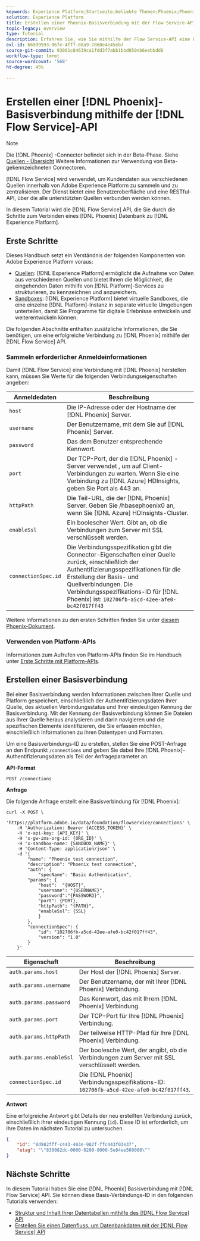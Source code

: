 ```yaml
---
keywords: Experience Platform;Startseite;beliebte Themen;Phoenix;Phoenix
solution: Experience Platform
title: Erstellen einer Phoenix-Basisverbindung mit der Flow Service-API
topic-legacy: overview
type: Tutorial
description: Erfahren Sie, wie Sie mithilfe der Flow Service-API eine Phoenix-Datenbank mit Adobe Experience Platform verbinden.
exl-id: b69d9593-06fe-4fff-88a9-7860e4e45eb7
source-git-commit: 93061c84639ca1fdd3f7abb1bbd050eb6eebbdd6
workflow-type: tm+mt
source-wordcount: '568'
ht-degree: 45%

---
```


# Erstellen einer [!DNL Phoenix]-Basisverbindung mithilfe der [!DNL Flow Service]-API

>[!NOTE]
>
>Die [!DNL Phoenix] -Connector befindet sich in der Beta-Phase. Siehe [Quellen - Übersicht](../../../../home.md#terms-and-conditions) Weitere Informationen zur Verwendung von Beta-gekennzeichneten Connectoren.

[!DNL Flow Service] wird verwendet, um Kundendaten aus verschiedenen Quellen innerhalb von Adobe Experience Platform zu sammeln und zu zentralisieren. Der Dienst bietet eine Benutzeroberfläche und eine RESTful-API, über die alle unterstützten Quellen verbunden werden können.

In diesem Tutorial wird die [!DNL Flow Service] API, die Sie durch die Schritte zum Verbinden eines [!DNL Phoenix] Datenbank zu [!DNL Experience Platform].

## Erste Schritte

Dieses Handbuch setzt ein Verständnis der folgenden Komponenten von Adobe Experience Platform voraus:

* [Quellen](../../../../home.md): [!DNL Experience Platform] ermöglicht die Aufnahme von Daten aus verschiedenen Quellen und bietet Ihnen die Möglichkeit, die eingehenden Daten mithilfe von [!DNL Platform]-Services zu strukturieren, zu kennzeichnen und anzureichern.
* [Sandboxes](../../../../../sandboxes/home.md): [!DNL Experience Platform] bietet virtuelle Sandboxes, die eine einzelne [!DNL Platform]-Instanz in separate virtuelle Umgebungen unterteilen, damit Sie Programme für digitale Erlebnisse entwickeln und weiterentwickeln können.

Die folgenden Abschnitte enthalten zusätzliche Informationen, die Sie benötigen, um eine erfolgreiche Verbindung zu [!DNL Phoenix] mithilfe der [!DNL Flow Service] API.

### Sammeln erforderlicher Anmeldeinformationen

Damit [!DNL Flow Service] eine Verbindung mit [!DNL Phoenix] herstellen kann, müssen Sie Werte für die folgenden Verbindungseigenschaften angeben:

| Anmeldedaten | Beschreibung |
| ---------- | ----------- |
| `host` | Die IP-Adresse oder der Hostname der [!DNL Phoenix] Server. |
| `username` | Der Benutzername, mit dem Sie auf [!DNL Phoenix] Server. |
| `password` | Das dem Benutzer entsprechende Kennwort. |
| `port` | Der TCP-Port, der die [!DNL Phoenix] -Server verwendet , um auf Client-Verbindungen zu warten. Wenn Sie eine Verbindung zu [!DNL Azure] HDInsights, geben Sie Port als 443 an. |
| `httpPath` | Die Teil-URL, die der [!DNL Phoenix] Server. Geben Sie /hbasephoenix0 an, wenn Sie [!DNL Azure] HDInsights-Cluster. |
| `enableSsl` | Ein boolescher Wert. Gibt an, ob die Verbindungen zum Server mit SSL verschlüsselt werden. |
| `connectionSpec.id` | Die Verbindungsspezifikation gibt die Connector-Eigenschaften einer Quelle zurück, einschließlich der Authentifizierungsspezifikationen für die Erstellung der Basis- und Quellverbindungen. Die Verbindungsspezifikations-ID für [!DNL Phoenix] ist: `102706fb-a5cd-42ee-afe0-bc42f017ff43` |

Weitere Informationen zu den ersten Schritten finden Sie unter [diesem Phoenix-Dokument](https://python-phoenixdb.readthedocs.io/en/latest/api.html).

### Verwenden von Platform-APIs

Informationen zum Aufrufen von Platform-APIs finden Sie im Handbuch unter [Erste Schritte mit Platform-APIs](../../../../../landing/api-guide.md).

## Erstellen einer Basisverbindung

Bei einer Basisverbindung werden Informationen zwischen Ihrer Quelle und Platform gespeichert, einschließlich der Authentifizierungsdaten Ihrer Quelle, des aktuellen Verbindungsstatus und Ihrer eindeutigen Kennung der Basisverbindung. Mit der Kennung der Basisverbindung können Sie Dateien aus Ihrer Quelle heraus analysieren und darin navigieren und die spezifischen Elemente identifizieren, die Sie erfassen möchten, einschließlich Informationen zu ihren Datentypen und Formaten.

Um eine Basisverbindungs-ID zu erstellen, stellen Sie eine POST-Anfrage an den Endpunkt `/connections` und geben Sie dabei Ihre [!DNL Phoenix]-Authentifizierungsdaten als Teil der Anfrageparameter an.

**API-Format**

```https
POST /connections
```

**Anfrage**

Die folgende Anfrage erstellt eine Basisverbindung für [!DNL Phoenix]:

```shell
curl -X POST \
    'https://platform.adobe.io/data/foundation/flowservice/connections' \
    -H 'Authorization: Bearer {ACCESS_TOKEN}' \
    -H 'x-api-key: {API_KEY}' \
    -H 'x-gw-ims-org-id: {ORG_ID}' \
    -H 'x-sandbox-name: {SANDBOX_NAME}' \
    -H 'Content-Type: application/json' \
    -d '{
        "name": "Phoenix test connection",
        "description": "Phoenix test connection",
        "auth": {
            "specName": "Basic Authentication",
        "params": {
            "host":  "{HOST}",
            "username": "{USERNAME}",
            "password":"{PASSWORD}",
            "port": {PORT},
            "httpPath": "{PATH}",
            "enableSsl": {SSL}
            }
        },
        "connectionSpec": {
            "id": "102706fb-a5cd-42ee-afe0-bc42f017ff43",
            "version": "1.0"
        }
    }'
```

| Eigenschaft | Beschreibung |
| --------- | ----------- |
| `auth.params.host` | Der Host der [!DNL Phoenix] Server. |
| `auth.params.username` | Der Benutzername, der mit Ihrer [!DNL Phoenix] Verbindung. |
| `auth.params.password` | Das Kennwort, das mit Ihrem [!DNL Phoenix] Verbindung. |
| `auth.params.port` | Der TCP-Port für Ihre [!DNL Phoenix] Verbindung. |
| `auth.params.httpPath` | Der teilweise HTTP-Pfad für Ihre [!DNL Phoenix] Verbindung. |
| `auth.params.enableSsl` | Der boolesche Wert, der angibt, ob die Verbindungen zum Server mit SSL verschlüsselt werden. |
| `connectionSpec.id` | Die [!DNL Phoenix] Verbindungsspezifikations-ID: `102706fb-a5cd-42ee-afe0-bc42f017ff43`. |

**Antwort**

Eine erfolgreiche Antwort gibt Details der neu erstellten Verbindung zurück, einschließlich ihrer eindeutigen Kennung (`id`). Diese ID ist erforderlich, um Ihre Daten im nächsten Tutorial zu untersuchen.

```json
{
    "id": "0d982fff-c443-403e-982f-ffc443f03e37",
    "etag": "\"830082dc-0000-0200-0000-5e84ee560000\""
}
```

## Nächste Schritte

In diesem Tutorial haben Sie eine [!DNL Phoenix] Basisverbindung mit [!DNL Flow Service] API. Sie können diese Basis-Verbindungs-ID in den folgenden Tutorials verwenden:

* [Struktur und Inhalt Ihrer Datentabellen mithilfe des [!DNL Flow Service] API](../../explore/tabular.md)
* [Erstellen Sie einen Datenfluss, um Datenbankdaten mit der [!DNL Flow Service] API](../../collect/database-nosql.md)
